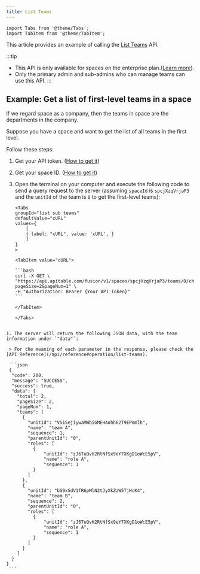 ```yaml
---
title: List Teams
---
```


````mdx-code-block
import Tabs from '@theme/Tabs';
import TabItem from '@theme/TabItem';
````

This article provides an example of calling the [List Teams](/api/reference#operation/list-teams) API.

:::tip
- This API is only available for spaces on the enterprise plan.([Learn more](https://apitable.com/pricing)).
- Only the primary admin and sub-admins who can manage teams can use this API.
:::

## Example: Get a list of first-level teams in a space

If we regard space as a company, then the teams in space are the departments in the company.

Suppose you have a space and want to get the list of all teams in the first level.

Follow these steps:

1. Get your API token. ([How to get it](quick-start#get-api-token))

2. Get your space ID. ([How to get it](/api/introduction#spaceid))

3. Open the terminal on your computer and execute the following code to send a query request to the server (assuming `spaceId` is `spcjXzqVrjaP3` and the `unitId` of the team is `0` to get the first-level teams):
    ````mdx-code-block
    <Tabs
    groupId="list sub teams"
    defaultValue="cURL"
    values={
        [
        { label: "cURL", value: 'cURL', }
        ]
    }
    >

   <TabItem value="cURL">

   ```bash
   curl -X GET \
   "https://api.apitable.com/fusion/v1/spaces/spcjXzqVrjaP3/teams/0/children?pageSize=2&pageNum=1" \
   -H "Authorization: Bearer {Your API Token}" 
   ```

    </TabItem>

    </Tabs>
  `````

1. The server will return the following JSON data, with the team information under `"data"`:

   > For the meaning of each parameter in the response, please check the [API Reference](/api/reference#operation/list-teams).

   ```json
   {
    "code": 200,
    "message": "SUCCESS",
    "success": true,
    "data": {
      "total": 2,
      "pageSize": 2,
      "pageNum": 1,
      "teams": [
        {
          "unitId": "VS1SejiywaMWbiGMEHAohh62T9EPmmlh",
          "name": "team A",
          "sequence": 1,
          "parentUnitId": "0",
          "roles": [
            {
                "unitId": "zJ6TuQvH2RtNfSx9eY7XKgD1oWcE5pV",
                "name": "role A",
                "sequence": 1
            }
          ]
        },
        {
          "unitId": "bG9xSdV1fR6pMlN2tJyXkZzW5TjHcK4",
          "name": "team B",
          "sequence": 2,
          "parentUnitId": "0",
          "roles": [
            {
                "unitId": "zJ6TuQvH2RtNfSx9eY7XKgD1oWcE5pV",
                "name": "role A",
                "sequence": 1
            }
          ]
        }
      ]
    }
  }
   ```